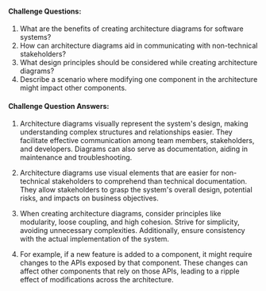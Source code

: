 #### Challenge Questions:

1. What are the benefits of creating architecture diagrams for software systems?
2. How can architecture diagrams aid in communicating with non-technical stakeholders?
3. What design principles should be considered while creating architecture diagrams?
4. Describe a scenario where modifying one component in the architecture might impact other components.


#### Challenge Question Answers:

1. Architecture diagrams visually represent the system's design, making understanding complex structures and relationships easier. They facilitate effective communication among team members, stakeholders, and developers. Diagrams can also serve as documentation, aiding in maintenance and troubleshooting.

2. Architecture diagrams use visual elements that are easier for non-technical stakeholders to comprehend than technical documentation. They allow stakeholders to grasp the system's overall design, potential risks, and impacts on business objectives.

3. When creating architecture diagrams, consider principles like modularity, loose coupling, and high cohesion. Strive for simplicity, avoiding unnecessary complexities. Additionally, ensure consistency with the actual implementation of the system.

4. For example, if a new feature is added to a component, it might require changes to the APIs exposed by that component. These changes can affect other components that rely on those APIs, leading to a ripple effect of modifications across the architecture.
  